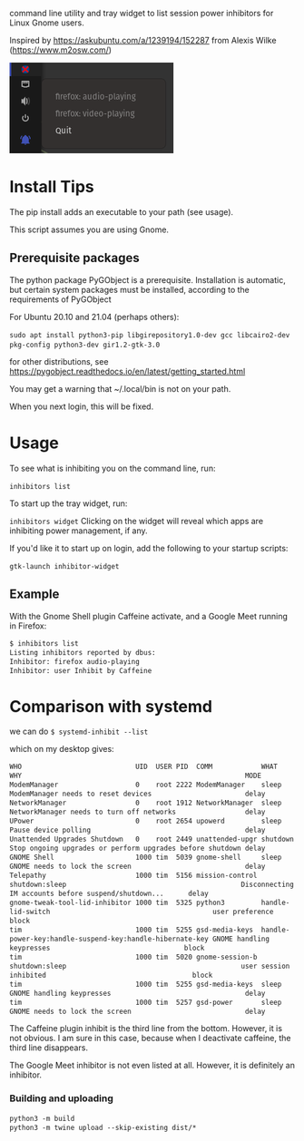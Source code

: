 command line utility and tray widget to list session power inhibitors for Linux Gnome users.

Inspired by https://askubuntu.com/a/1239194/152287 from Alexis Wilke (https://www.m2osw.com/)

![readme_img1.png](readme_img1.png)

# Install Tips
The pip install adds an executable to your path (see usage).

This script assumes you are using Gnome.

## Prerequisite packages
The python package PyGObject is a prerequisite.
Installation is automatic, but certain system packages must be installed, according to the requirements of PyGObject

For Ubuntu 20.10 and 21.04 (perhaps others):

``sudo apt install python3-pip libgirepository1.0-dev gcc libcairo2-dev pkg-config python3-dev gir1.2-gtk-3.0``

for other distributions, see https://pygobject.readthedocs.io/en/latest/getting_started.html

You may get a warning that ~/.local/bin is not on your path. 

When you next login, this will be fixed.


# Usage

To see what is inhibiting you on the command line, run:

``inhibitors list``

To start up the tray widget, run:

``inhibitors widget``
Clicking on the widget will reveal which apps are inhibiting power management, if any.

If you'd like it to start up on login, add the following to your startup scripts:

``gtk-launch inhibitor-widget``

## Example
With the Gnome Shell plugin Caffeine activate, and a Google Meet running in Firefox:

    $ inhibitors list
    Listing inhibitors reported by dbus:
    Inhibitor: firefox audio-playing
    Inhibitor: user Inhibit by Caffeine


# Comparison with systemd

we can do
``$ systemd-inhibit --list``

which on my desktop gives:

    WHO                            UID  USER PID  COMM            WHAT                                                     WHY                                                       MODE 
    ModemManager                   0    root 2222 ModemManager    sleep                                                    ModemManager needs to reset devices                       delay
    NetworkManager                 0    root 1912 NetworkManager  sleep                                                    NetworkManager needs to turn off networks                 delay
    UPower                         0    root 2654 upowerd         sleep                                                    Pause device polling                                      delay
    Unattended Upgrades Shutdown   0    root 2449 unattended-upgr shutdown                                                 Stop ongoing upgrades or perform upgrades before shutdown delay
    GNOME Shell                    1000 tim  5039 gnome-shell     sleep                                                    GNOME needs to lock the screen                            delay
    Telepathy                      1000 tim  5156 mission-control shutdown:sleep                                           Disconnecting IM accounts before suspend/shutdown...      delay
    gnome-tweak-tool-lid-inhibitor 1000 tim  5325 python3         handle-lid-switch                                        user preference                                           block
    tim                            1000 tim  5255 gsd-media-keys  handle-power-key:handle-suspend-key:handle-hibernate-key GNOME handling keypresses                                 block
    tim                            1000 tim  5020 gnome-session-b shutdown:sleep                                           user session inhibited                                    block
    tim                            1000 tim  5255 gsd-media-keys  sleep                                                    GNOME handling keypresses                                 delay
    tim                            1000 tim  5257 gsd-power       sleep                                                    GNOME needs to lock the screen                            delay
    
        
  The Caffeine plugin inhibit is the third line from the bottom. However, it is not obvious. I am sure in this case, because when I deactivate caffeine, the third line disappears.
  
The Google Meet inhibitor is not even listed at all. However, it is definitely an inhibitor.


### Building and uploading
    python3 -m build
    python3 -m twine upload --skip-existing dist/* 